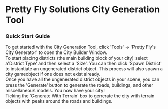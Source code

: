 # Pretty Fly Solutions City Generation Tool
### Quick Start Guide
To get started with the City Generation Tool, click 'Tools' -> 'Pretty Fly's City Generator' to open the City Builder Window. <br>
To start placing districts (the main building block of your city) select a'District Type' and then select a 'Size'. You can then click 'Spawn District' to instantiate an ungenerated district object. This process will also spawn a city gameobject if one does not exist already. <br>
Once you have all the ungenerated district objects in your scene, you can press the 'Generate' button to generate the roads, buildings, and other miscellaneous models. You now have your city! <br>
Ticking the 'Generate With Terrain' box to generate the city with terrain objects with peaks around the roads and buildings. <br>